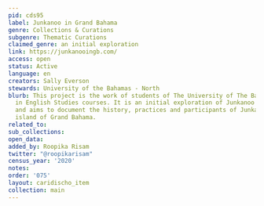 ```yaml
---
pid: cds95
label: Junkanoo in Grand Bahama
genre: Collections & Curations
subgenre: Thematic Curations
claimed_genre: an initial exploration
link: https://junkanooingb.com/
access: open
status: Active
language: en
creators: Sally Everson
stewards: University of the Bahamas - North
blurb: This project is the work of students of The University of The Bahamas-North,
  in English Studies courses. It is an initial exploration of Junkanoo in Grand Bahama,
  and aims to document the history, practices and participants of Junkanoo on the
  island of Grand Bahama.
related_to:
sub_collections:
open_data:
added_by: Roopika Risam
twitter: "@roopikarisam"
census_year: '2020'
notes:
order: '075'
layout: caridischo_item
collection: main
---
```

